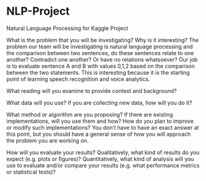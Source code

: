 # NLP-Project
Natural Language Processing for Kaggle Project

What is the problem that you will be investigating? Why is it interesting?
  The problem our team will be investigating is natural language processing and the comparison between two sentences, do these sentences relate to one another?     Contradict one another? Or have no relations whatsoever? Our job is to evaluate sentence A and B with values 0,1,2 based on the comparison between the two statements. This is interesting because it is the starting point of learning speech recognition and voice analytics. 

What reading will you examine to provide context and background?

What data will you use? If you are collecting new data, how will you do it?

What method or algorithm are you proposing? If there are existing implementations, will you use them and how? How do you plan to improve or modify such implementations? You don’t have to have an exact answer at this point, but you should have a general sense of how you will approach the problem you are working on.

How will you evaluate your results? Qualitatively, what kind of results do you expect (e.g. plots or figures)? Quantitatively, what kind of analysis will you use to evaluate and/or compare your results (e.g. what performance metrics or statistical tests)?
